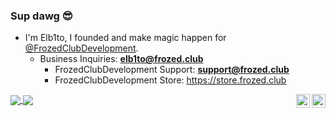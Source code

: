 ### Sup dawg 😎
 * I'm Elb1to, I founded and make magic happen for [@FrozedClubDevelopment](https://github.com/FrozedClubDevelopment).
   * Business Inquiries: **elb1to@frozed.club**
     * FrozedClubDevelopment Support: **support@frozed.club**
     * FrozedClubDevelopment Store: https://store.frozed.club

<a href="https://github.com/Elb1to">
  <img align="center" src="https://github-readme-stats.vercel.app/api?username=Elb1to&show_icons=true&count_private=true&bg_color=45,000000,161ba7,00add0&title_color=fff&text_color=fff" />
</a>
<a href="https://github.com/Elb1to">
  <img align="center" src="https://github-readme-stats.vercel.app/api/top-langs/?username=Elb1to&layout=compact&bg_color=-45,00add0,161ba7,000000&title_color=fff&text_color=fff" />
</a>

<a href="https://www.mc-market.org/members/230758/#resources">
  <img align="right" alt="FrozedClubDevelopment MC-Market" width="22px" src="https://www.svgrepo.com/show/112470/online-market.svg" />
</a>
<a href="https://twitter.com/Elb1to">
  <img align="right" alt="My Twitter!" width="22px" src="https://cdn.jsdelivr.net/npm/simple-icons@v3/icons/twitter.svg" />
</a>
